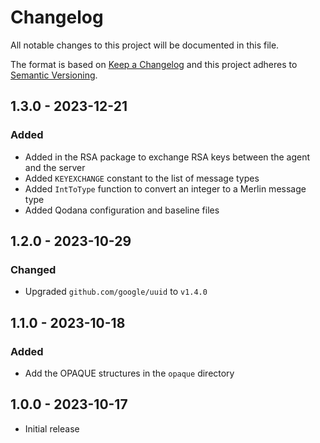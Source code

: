 # Changelog
All notable changes to this project will be documented in this file.

The format is based on [Keep a Changelog](http://keepachangelog.com/en/1.0.0/)
and this project adheres to [Semantic Versioning](http://semver.org/spec/v2.0.0.html).

## 1.3.0 - 2023-12-21

### Added

- Added in the RSA package to exchange RSA keys between the agent and the server
- Added `KEYEXCHANGE` constant to the list of message types
- Added `IntToType` function to convert an integer to a Merlin message type
- Added Qodana configuration and baseline files

## 1.2.0 - 2023-10-29

### Changed

- Upgraded `github.com/google/uuid` to `v1.4.0`

## 1.1.0 - 2023-10-18

### Added

- Add the OPAQUE structures in the `opaque` directory

## 1.0.0 - 2023-10-17

- Initial release
